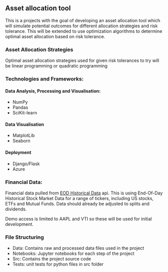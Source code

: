 ## Asset allocation tool

This is a projects with the goal of developing an asset allocation tool which will simulate potential outcomes for different allocation strategies and risk tolerance.
This will be extended to use optimization algorithms to determine optimal asset allocation based on risk tolerance.

### Asset Allocation Strategies

Optimal asset allocation strategies used for given risk tolerances to try will be linear programming or quadratic programming

### Technologies and Frameworks:
#### Data Analysis, Processing and Visualisation:

- NumPy
- Pandas
- SciKit-learn

#### Data Visualisation
- MatplotLib
- Seaborn

#### Deployment
- Django/Flask
- Azure


### Financial Data:

Financial data pulled from [EOD Historical Data](https://eodhistoricaldata.com) api. This is using End-Of-Day Historical Stock Market Data for a range of tickers, including US stocks, ETFs and Mutual Funds. Data should already be adjusted to splits and dividends.

Demo access is limited to AAPL and VTI so these will be used for initial development.


### File Structuring

- Data: Contains raw and processed data files used in the project
- Notebooks: Jupyter notebooks for each step of the project
- Src: Contains the project source code
- Tests: unit tests for python files in src folder